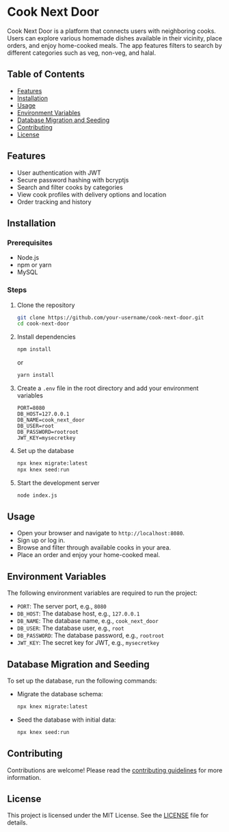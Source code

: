 # Cook Next Door

Cook Next Door is a platform that connects users with neighboring cooks. Users can explore various homemade dishes available in their vicinity, place orders, and enjoy home-cooked meals. The app features filters to search by different categories such as veg, non-veg, and halal.

## Table of Contents
- [Features](#features)
- [Installation](#installation)
- [Usage](#usage)
- [Environment Variables](#environment-variables)
- [Database Migration and Seeding](#database-migration-and-seeding)
- [Contributing](#contributing)
- [License](#license)

## Features
- User authentication with JWT
- Secure password hashing with bcryptjs
- Search and filter cooks by categories
- View cook profiles with delivery options and location
- Order tracking and history

## Installation

### Prerequisites
- Node.js
- npm or yarn
- MySQL

### Steps
1. Clone the repository
    ```sh
    git clone https://github.com/your-username/cook-next-door.git
    cd cook-next-door
    ```

2. Install dependencies
    ```sh
    npm install
    ```
    or
    ```sh
    yarn install
    ```

3. Create a `.env` file in the root directory and add your environment variables
    ```env
    PORT=8080
    DB_HOST=127.0.0.1
    DB_NAME=cook_next_door
    DB_USER=root
    DB_PASSWORD=rootroot
    JWT_KEY=mysecretkey
    ```

4. Set up the database
    ```sh
    npx knex migrate:latest
    npx knex seed:run
    ```

5. Start the development server
    ```sh
    node index.js
    ```

## Usage
- Open your browser and navigate to `http://localhost:8080`.
- Sign up or log in.
- Browse and filter through available cooks in your area.
- Place an order and enjoy your home-cooked meal.

## Environment Variables
The following environment variables are required to run the project:
- `PORT`: The server port, e.g., `8080`
- `DB_HOST`: The database host, e.g., `127.0.0.1`
- `DB_NAME`: The database name, e.g., `cook_next_door`
- `DB_USER`: The database user, e.g., `root`
- `DB_PASSWORD`: The database password, e.g., `rootroot`
- `JWT_KEY`: The secret key for JWT, e.g., `mysecretkey`

## Database Migration and Seeding
To set up the database, run the following commands:
- Migrate the database schema:
    ```sh
    npx knex migrate:latest
    ```
- Seed the database with initial data:
    ```sh
    npx knex seed:run
    ```

## Contributing
Contributions are welcome! Please read the [contributing guidelines](CONTRIBUTING.md) for more information.

## License
This project is licensed under the MIT License. See the [LICENSE](LICENSE) file for details.
